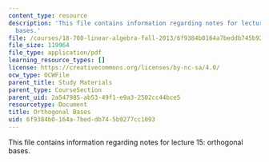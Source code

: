 ```yaml
---
content_type: resource
description: 'This file contains information regarding notes for lecture 15: orthogonal
  bases.'
file: /courses/18-700-linear-algebra-fall-2013/6f9384b0164a7beddb745b9277cc1093_MIT18_700F13_orthgnl_base.pdf
file_size: 119964
file_type: application/pdf
learning_resource_types: []
license: https://creativecommons.org/licenses/by-nc-sa/4.0/
ocw_type: OCWFile
parent_title: Study Materials
parent_type: CourseSection
parent_uid: 2a547985-ab53-49f1-e9a3-2502cc44bce5
resourcetype: Document
title: Orthogonal Bases
uid: 6f9384b0-164a-7bed-db74-5b9277cc1093
---
```

This file contains information regarding notes for lecture 15: orthogonal bases.